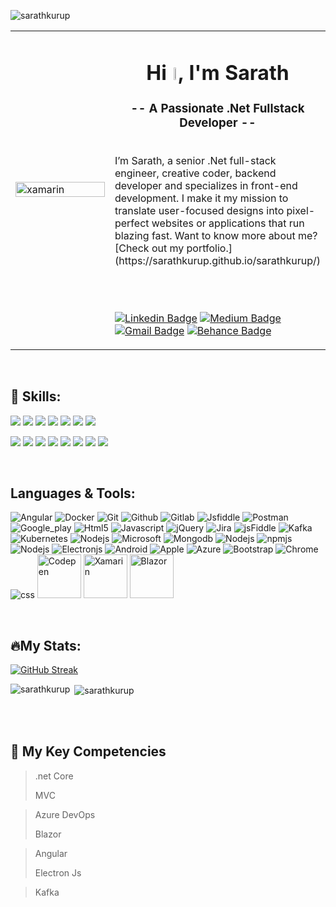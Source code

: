 <p align="left"> <img src="https://komarev.com/ghpvc/?username=sarathkurup&label=Profile%20views&color=0e75b6&style=flat" alt="sarathkurup" /> </p>
<table width="100%">
  <tr>
  <td width="50%"><img width="100%" src="https://lh3.googleusercontent.com/drive-viewer/AFGJ81rp08ftaTCHZ5OumTn1ZdpJ1ILhuNTg2rCpOrFxvIpMH_jRog1f_vFXFnxC2RCI3arJ4XDYXEpxgoAhxTgtacPmwZP9mw=w1920-h919" alt="xamarin"/>
  <td width="50%">
    <h1 align="center">Hi <img width="3%" src="https://media.giphy.com/media/hvRJCLFzcasrR4ia7z/giphy.gif" />, I'm Sarath</h1>
<h3 align="center">-- A Passionate .Net Fullstack Developer --</h3>
    
<br>
I’m Sarath, a senior .Net full-stack engineer, creative coder, backend developer and specializes in front-end development. I make it my mission to translate user-focused designs into pixel-perfect websites or applications that run blazing fast.
Want to know more about me? [Check out my portfolio.](https://sarathkurup.github.io/sarathkurup/)

<br><br>
    
  [![Linkedin Badge](https://img.shields.io/badge/-sarathkurup-blue?style=flat-square&logo=Linkedin&logoColor=white&link=https://www.linkedin.com/in/sy-rashid/)](https://www.linkedin.com/in/sy-rashid/)
  [![Medium Badge](https://img.shields.io/badge/-@sarathkurup-03a57a?style=flat-square&label&logo=Medium&link=https://medium.com/@syrashid/)](https://syrashid.medium.com)
  [![Gmail Badge](https://img.shields.io/badge/-@sarathkurup.dev-c14438?style=flat-square&logo=Gmail&logoColor=white&link=mailto:sy@mangotree.dev)](mailto:sy@mangotree.dev)
  [![Behance Badge](https://img.shields.io/badge/-sarathkurup-blue?style=flat-square&label&logo=Behance&link=https://www.behance.net/syrashid)](https://www.behance.net/syrashid)

</tr>
</table>

<br>

## 💼 Skills:

![](https://img.shields.io/badge/Code-Angular-informational?style=flat&logo=angular&logoColor=white&color=4AB197)
![](https://img.shields.io/badge/Code-JavaScript-informational?style=flat&logo=JavaScript&logoColor=white&color=4AB197)
![](https://img.shields.io/badge/Code-TypeScript-informational?style=flat&logo=TypeScript&logoColor=white&color=4AB197)
![](https://img.shields.io/badge/Code-CSharp-informational?style=flat&logo=c-sharp&logoColor=white&color=4AB197)
![](https://img.shields.io/badge/Code-.NET-informational?style=flat&logo=.net&logoColor=white&color=4AB197)
![](https://img.shields.io/badge/Code-MongoDB-informational?style=flat&logo=MongoDB&logoColor=white&color=4AB197)
![](https://img.shields.io/badge/Code-MySQL-informational?style=flat&logo=MySQL&logoColor=white&color=4AB197)

![](https://img.shields.io/badge/Tools-Docker-informational?style=flat&logo=docker&logoColor=white&color=4AB197)
![](https://img.shields.io/badge/Tools-NPM-informational?style=flat&logo=npm&logoColor=white&color=4AB197)
![](https://img.shields.io/badge/Tools-Postman-informational?style=flat&logo=Postman&logoColor=white&color=4AB197)
![](https://img.shields.io/badge/Tools-GitHub-informational?style=flat&logo=GitHub&logoColor=white&color=4AB197)
![](https://img.shields.io/badge/Tools-GitLab-informational?style=flat&logo=GitLab&logoColor=white&color=4AB197)
![](https://img.shields.io/badge/Tools-Bitbucket-informational?style=flat&logo=Bitbucket&logoColor=white&color=4AB197)
![](https://img.shields.io/badge/Tools-Jira-informational?style=flat&logo=Jira-Software&logoColor=white&color=4AB197)
![](https://img.shields.io/badge/Style-CSS-informational?style=flat&logo=css3&logoColor=white&color=4AB197)

<br>

## Languages & Tools:
<p align="left">
  <img src="https://www.vectorlogo.zone/logos/angular/angular-icon.svg" alt="Angular" />
  <img src="https://www.vectorlogo.zone/logos/docker/docker-icon.svg" alt="Docker" />
  <img src="https://www.vectorlogo.zone/logos/git-scm/git-scm-icon.svg" alt="Git" />
  <img src="https://www.vectorlogo.zone/logos/github/github-icon.svg" alt="Github" />
  <img src="https://www.vectorlogo.zone/logos/gitlab/gitlab-icon.svg" alt="Gitlab"/>
  <img src="https://www.vectorlogo.zone/logos/jsfiddle/jsfiddle-ar21.svg" alt="Jsfiddle"/>
  <img src="https://www.vectorlogo.zone/logos/getpostman/getpostman-icon.svg" alt="Postman"/>
  <img src="https://www.vectorlogo.zone/logos/google_play/google_play-icon.svg" alt="Google_play"/>
  <img src="https://www.vectorlogo.zone/logos/w3_html5/w3_html5-icon.svg" alt="Html5"/>
  <img src="https://www.vectorlogo.zone/logos/javascript/javascript-icon.svg" alt="Javascript"/>
  <img src="https://www.vectorlogo.zone/logos/jquery/jquery-icon.svg" alt="jQuery"/>
  <img src="https://www.vectorlogo.zone/logos/atlassian_jira/atlassian_jira-icon.svg" alt="Jira"/>
  <img src="https://www.vectorlogo.zone/logos/jsfiddle/jsfiddle-icon.svg" alt="jsFiddle"/>
  <img src="https://www.vectorlogo.zone/logos/apache_kafka/apache_kafka-icon.svg" alt="Kafka"/>
  <img src="https://www.vectorlogo.zone/logos/kubernetes/kubernetes-icon.svg" alt="Kubernetes"/>
  <img src="https://www.vectorlogo.zone/logos/microsoft/microsoft-icon.svg" alt="Nodejs"/>
  <img src="https://www.vectorlogo.zone/logos/dotnet/dotnet-icon.svg" alt="Microsoft"/>
  <img src="https://www.vectorlogo.zone/logos/mongodb/mongodb-icon.svg" alt="Mongodb"/>
  <img src="https://www.vectorlogo.zone/logos/nodejs/nodejs-icon.svg" alt="Nodejs"/>
  <img src="https://www.vectorlogo.zone/logos/npmjs/npmjs-icon.svg" alt="npmjs"/>
  <img src="https://www.vectorlogo.zone/logos/netlifyapp_watercss/netlifyapp_watercss-icon.svg" alt="Nodejs"/>
  <img src="https://www.vectorlogo.zone/logos/electronjs/electronjs-icon.svg" alt="Electronjs"/>
  <img src="https://www.vectorlogo.zone/logos/android/android-icon.svg" alt="Android"/>
  <img src="https://www.vectorlogo.zone/logos/apple/apple-icon.svg" alt="Apple"/>
  <img src="https://www.vectorlogo.zone/logos/microsoft_azure/microsoft_azure-icon.svg" alt="Azure"/>
  <img src="https://www.vectorlogo.zone/logos/getbootstrap/getbootstrap-icon.svg" alt="Bootstrap"/>
  <img src="https://www.vectorlogo.zone/logos/google_chrome/google_chrome-icon.svg" alt="Chrome"/>
  <img src="https://www.vectorlogo.zone/logos/w3_css/w3_css-icon.svg" alt="css"/>
  <img src="https://www.vectorlogo.zone/logos/codepen/codepen-tile.svg" alt="Codepen" width="70" height="70"/>
  <img src="https://vectorwiki.com/images/DLf1h__xamarin.svg" alt="Xamarin" width="70" height="70"/>
  <img src="https://vectorwiki.com/images/kYNj1__blazor.svg" alt="Blazor" width="70" height="70"/>
</p>

<br>

## 🔥My Stats:
[![GitHub Streak](http://github-readme-streak-stats.herokuapp.com?user=sarathkurup&theme=dark&background=000000)](https://git.io/streak-stats)
<p><img align="left" src="https://github-readme-stats.vercel.app/api?username=sarathkurup&show_icons=true&locale=en&layout=compact&theme=vision-friendly-dark" alt="sarathkurup" /></p>
<p>&nbsp;<img align="center" src="https://github-readme-stats.vercel.app/api/top-langs/?username=sarathkurup&layout=compact&theme=vision-friendly-dark" alt="sarathkurup" /></p>

<br><br>

## 📣 My Key Competencies

> .net Core
>
> MVC

> Azure DevOps
>
> Blazor

> Angular
> 
> Electron Js

> Kafka
